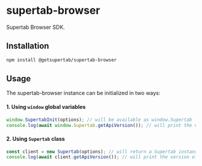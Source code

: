 # supertab-browser

Supertab Browser SDK.

## Installation

```bash
npm install @getsupertab/supertab-browser
```

## Usage

The supertab-browser instance can be initialized in two ways:

#### 1. Using `window` global variables

```javascript
window.SupertabInit(options); // will be available as window.Supertab
console.log(await window.Supertab.getApiVersion()); // will print the version of the API
```

#### 2. Using `Supertab` class

```javascript
const client = new Supertab(options); // will return a Supertab instance
console.log(await client.getApiVersion()); // will print the version of the API
```

